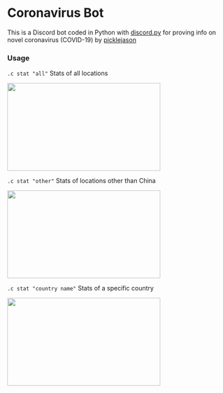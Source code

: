 # Coronavirus Bot

This is a Discord bot coded in Python with [discord.py](https://discordpy.readthedocs.io/en/latest/) for proving info on novel coronavirus (COVID-19) by [picklejason](https://github.com/picklejason)

### Usage
`.c stat "all"` Stats of all locations 

<img align="center" style="float: centrer; margin: 0 10px 0 0;" src="https://i.gyazo.com/6abe1b95fe3ab3ad746d57a053098c27.png" height="200" width="350"/>

`.c stat "other"` Stats of locations other than China

<img align="center" style="float: centrer; margin: 0 10px 0 0;" src="https://i.gyazo.com/4d226d2b68b325869d60718ddbed598c.png" height="200" width="350"/>

`.c stat "country name"` Stats of a specific country 

<img align="center" style="float: centrer; margin: 0 10px 0 0;" src="https://i.gyazo.com/242774cceed15bfd688c9bc6dd4df9a2.png" height="200" width="350"/>

